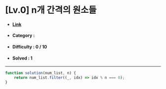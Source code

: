 # [Lv.0] n개 간격의 원소들 
* #### [Link](https://school.programmers.co.kr/learn/courses/30/lessons/181888)
* #### Category : 
* #### Difficulty : 0 / 10  
* #### Solved : 1

<hr />

```js
function solution(num_list, n) {
    return num_list.filter((_, idx) => idx % n === 0);
}
```